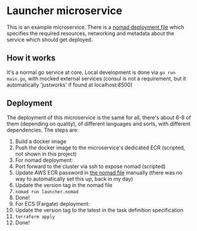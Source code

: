 # Launcher microservice

This is an example microservice.
There is a [nomad deployment file](./launcher.nomad) which specifies the required resources, networking and metadata about the service which should get deployed.

## How it works

It's a normal go service at core.
Local development is done via `go run main.go`, with mocked external services (consul is not a requirement, but it automatically 'justworks' if found at localhost:8500)

## Deployment

The deployment of this microservice is the same for all, there's about 6-8 of them (depending on quality), of different languages and sorts, with different dependencies. The steps are:

1. Build a docker image
1. Push the docker image to the microservice's dedicated ECR (scripted, not shown in this project)
1. For nomad deployment:
  1. Port forward to the cluster via ssh to expose nomad (scripted)
  1. Update AWS ECR password in [the nomad file](./launcher.nomad) manually (there was no way to automatically set this up, back in my day)
  1. Update the version tag in the nomad file
  1. `nomad run launcher.nomad`
  1. Done!
1. For ECS (Fargate) deployment:
  1. Update the version tag to the latest in the task definition specification
  1. `terraform apply`
  1. Done!
